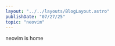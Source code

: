 ```yaml
---
layout: "../../layouts/BlogLayout.astro"
publishDate: "07/27/25"
topic: "neovim"
---
```


neovim is home
